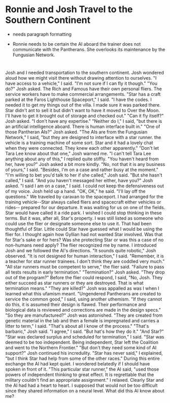 # Ronnie and Josh Travel to the Southern Continent

* needs paragraph formatting
* Ronnie needs to be certain the AI aboard the trainer does not
  communicate with the Pantherans. She overlooks its maintenance by
  the Fungusian Network.
  
  #

Josh and I needed transportation to the southern continent. Josh wondered
aloud how we might visit there without drawing attention to ourselves.
"I have access to a vehicle," I said. "I'm not sure if I can fly it
though."
"You do?" Josh asked.
The Rich and Famous have their own personal fliers. The service workers
have to make commercial arrangements.
"Star has a craft parked at the Faros Lighthouse Spaceport," I said. "I
have the codes. I needed it to get my things out of the villa. I made sure
it was parked there. Star didn't ant to sell it but didn't want to have it
moved to Over the Moon. I'll have to get it brought out of storage and
checked out."
"Can it fly itself?" Josh asked. "I don't have any expertise."
"Neither do I," I said, "but there is an artificial intelligence aboard.
There is human interface built in."
"One of those Pantheran AIs?" Josh asked.
"The AIs are from the Fungusian Network," I said, "but they are designed to
interface with a star runner. the
 vehicle is a training machine of some sort. Star and it had a lovely chat
when they were connected. They knew each other apparently."
"Don't let Tara Lee know about that one," Josh warned me.
"I can't tell Tara Lee anything about any of this," I replied quite
stiffly.
"You haven't heard from her, have you?" Josh asked a bit more kindly.
"No, not that it is any business of yours," I said. "Besides, I'm on a case
and rather busy at the moment."
"I'm willing to bet you'd talk to her if she called," Josh said.
"But she hasn't called," I said.
"And you haven't messaged her either, have you?" Josh asked.
"I said I am on a case," I said. I could not keep the defensiveness out of
my voice.
Josh held up a hand. "OK, OK," he said. "I'll lay off the questions."
We traveled by caravan to the spaceport. I had arranged for the training
vehicle--Star always called fliers and spacecraft either vehicles or rides--
prepared for our departure. It was waiting for us on one of the fields.
Star would have called it a ride park. I wished I could stop thinking in
these terms. But it was, after all, Star's property. I was still listed as
someone who could use the flier or designate someone else to use it. That
had been thoughtful of Star. Little could Star have guessed what I would be
using the flier for.
I thought again how Gyllian had not wanted Star involved. Was that for
Star's sake or for hers? Was she protecting Star or was this a case of no
non-humans need apply?
The flier recognized me by name. I introduced Josh and we followed the AI's
directions.
"It sounds quite robotic," Josh observed.
"It is not designed for human interaction," I said. "Remember, it is a
teacher for star runner trainees. I don't think they are coddled very
much."
"All star runners must be competent to serve," the flier said. "Failure to
pass all tests results in early termination."
"Termination?" Josh asked. "They drop out of the program?"
Before the flier could respond, I said, "No, Josh. They either succeed as
star runners or they are destroyed. That is what termination means."
"They are killed?" Josh was appalled as was I when I learned what this
ufamism meant.
"Ungendered Pantherans are created to service the common good," I said,
using another uthemism. "If they cannot do this, it is assumed their design
is flawed. Their performance and biological data is reviewed and
corrections are made in the design specs."
"So they are manufactured?" Josh was astonished.
"They are created from genetic material in the lab and then a female is
impregnated and carries a litter to term," I said. "That's about all I know
of the process."
"That's barbaric," Josh said.
"I agree," I said. "But hat's how they do it."
"And Star?"
"Star was declared surplus and scheduled for termination," I said. "Star
was deemed to be too independent. Being independent, Star left the
Coalition and went to the Northern Frontier."
"But don't they need some kind of AI support?" Josh continued his
incredulity.
"Star has never said," I explained, "but I think Star had help from some of
the other races."
During this entire exchange the AI had kept quiet. I wondered belatedly if
I should have spoken in front of it.
"This particular star runner," the AI said, "used those powers of
independent thinking to great effect. It is regrettable that the military
couldn't find an appropriate assignment."
I relaxed. Clearly Star and the AI had had a heart to heart. I supposed
that would not be too difficult since they shared information on a neural
level. What did this AI know about me?
